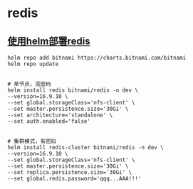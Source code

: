 # redis

## [使用helm部署redis](https://github.com/bitnami/charts/tree/81551c13f37839b70251bf859b3427bcedfd0022/bitnami/redis)


```shell
helm repo add bitnami https://charts.bitnami.com/bitnami
helm repo update


# 单节点，没密码
helm install redis bitnami/redis -n dev \
--version=16.9.10 \
--set global.storageClass='nfs-client' \
--set master.persistence.size='30Gi' \
--set architecture='standalone' \
--set auth.enabled='false' 


# 集群模式，有密码
helm install redis-cluster bitnami/redis -n dev \
--version=16.9.10 \
--set global.storageClass='nfs-client' \
--set master.persistence.size='30Gi' \
--set replica.persistence.size='30Gi' \
--set global.redis.password='qqq...AAA!!!' 
```